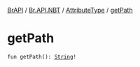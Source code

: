 [BrAPI](../../index.md) / [Br.API.NBT](../index.md) / [AttributeType](index.md) / [getPath](./get-path.md)

# getPath

`fun getPath(): `[`String`](https://kotlinlang.org/api/latest/jvm/stdlib/kotlin/-string/index.html)`!`